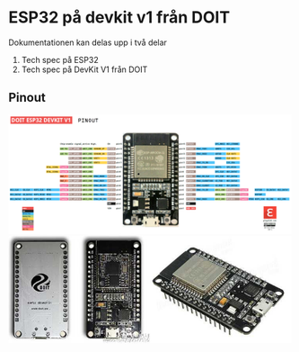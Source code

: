 # ESP32 på devkit v1 från DOIT
Dokumentationen kan delas upp i två delar
1. Tech spec på ESP32
2. Tech spec på DevKit V1 från DOIT

## Pinout
<img src="images/pinoutDOIT32devkitv1.png">
<img src="https://github.com/johansundstrom/esp32_doit_devkit_v1/blob/master/images/esp32-banggod.jpg">
